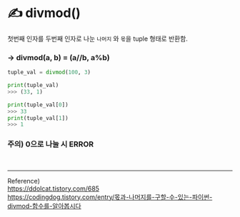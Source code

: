 # ✍️ divmod()

첫번째 인자를 두번째 인자로 나눈 ```나머지``` 와 ```몫```을 tuple 형태로 반환함.
 ### -> divmod(a, b) = (a//b, a%b) 

```python
tuple_val = divmod(100, 3)

print(tuple_val)
>>> (33, 1)

print(tuple_val[0])
>>> 33
print(tuple_val[1])
>>> 1
```

### 주의) 0으로 나눌 시 ERROR


<br/>

----
Reference)<br/>
https://ddolcat.tistory.com/685<br/>
https://codingdog.tistory.com/entry/몫과-나머지를-구할-수-있는-파이썬-divmod-함수를-알아봅시다